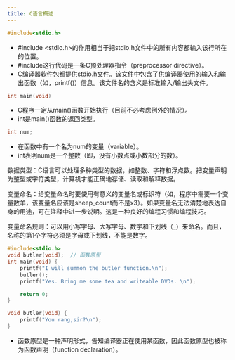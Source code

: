 ```yaml
---
title: C语言概述
---
```


```c
#include<stdio.h>
```

- #include <stdio.h>的作用相当于把stdio.h文件中的所有内容都输入该行所在的位置。
- #include这行代码是一条C预处理器指令（preprocessor directive）。
- C编译器软件包都提供stdio.h文件。该文件中包含了供编译器使用的输入和输出函数（如，printf()）信息。该文件名的含义是标准输入/输出头文件。

```c
int main(void)
```

- C程序一定从main()函数开始执行（目前不必考虑例外的情况）。
- int是main()函数的返回类型。

```c
int num;
```

- 在函数中有一个名为num的变量（variable）。
- int表明num是一个整数（即，没有小数点或小数部分的数）。

数据类型：C语言可以处理多种类型的数据，如整数、字符和浮点数。把变量声明为整型或字符类型，计算机才能正确地存储、读取和解释数据。

变量命名：给变量命名时要使用有意义的变量名或标识符（如，程序中需要一个变量数羊，该变量名应该是sheep_count而不是x3）。如果变量名无法清楚地表达自身的用途，可在注释中进一步说明。这是一种良好的编程习惯和编程技巧。

变量命名规则：可以用小写字母、大写字母、数字和下划线（_）来命名。而且，名称的第1个字符必须是字母或下划线，不能是数字。

```c
#include<stdio.h>
void butler(void);  // 函数原型
int main(void) {
    printf("I will summon the butler function.\n");
    butler();
    printf("Yes. Bring me some tea and writeable DVDs. \n");

    return 0;
} 

void butler(void) {
    printf("You rang,sir?\n");
}
```

- 函数原型是一种声明形式，告知编译器正在使用某函数，因此函数原型也被称为函数声明（function declaration）。
